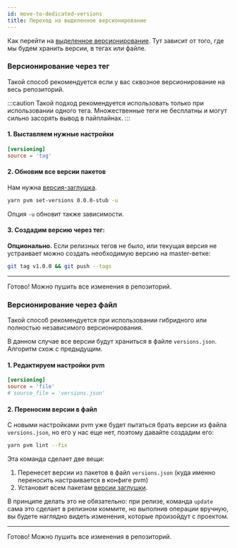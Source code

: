 ```yaml
---
id: move-to-dedicated-versions
title: Переход на выделенное версионирование
---
```


Как перейти на [выделенное версионирование](../book/versioning/version-placeholders.md).
Тут зависит от того, где мы будем хранить версии, в тегах или файле.

### Версионирование через тег

Такой способ рекомендуется если у вас сквозное версионирование на весь репозиторий.

:::caution
Такой подход рекомендуется использовать только при использовании одного тега.
Множественные теги не бесплатны и могут сильно засорять вывод в пайплайнах.
:::

#### 1. Выставляем нужные настройки

```toml
[versioning]
source = 'tag'
```

#### 2. Обновим все версии пакетов

Нам нужна [версия-заглушка](../book/versioning/version-placeholders.md#публикация).

```bash
yarn pvm set-versions 0.0.0-stub -u
```

Опция `-u` обновит также зависимости.

#### 3. Создадим версию через тег:

**Опционально.** Если релизных тегов не было, или текущая версия не устраивает можно создать необходимую версию на master-ветке:

```bash
git tag v1.0.0 && git push --tags
```

<hr/>

Готово! Можно пушить все изменения в репозиторий.

### Версионирование через файл

Такой способ рекомендуется при использовании гибридного или полностью независимого версионирования.

В данном случае все версии будут храниться в файле `versions.json`.
Алгоритм схож с предыдущим.


#### 1. Редактируем настройки pvm

```toml
[versioning]
source = 'file'
# source_file = 'versions.json'
```

#### 2. Переносим версии в файл

С новыми настройками pvm уже будет пытаться брать версии из файла `versions.json`, но его у нас еще нет, поэтому давайте создадим его:

```bash
yarn pvm lint --fix
```

Эта команда сделает две вещи:

1. Перенесет версии из пакетов в файл `versions.json` (куда именно переносить настраивается в конфиге pvm)
2. Установит всем пакетам [версии заглушки](../book/versioning/version-placeholders.md#публикация).

В принципе делать это не обязательно: при релизе, команда `update` сама это сделает в релизном коммите,
но выполнив операции вручную, вы будете наглядно видеть изменения, которые произойдут с проектом.

<hr/>

Готово! Можно пушить все изменения в репозиторий.






